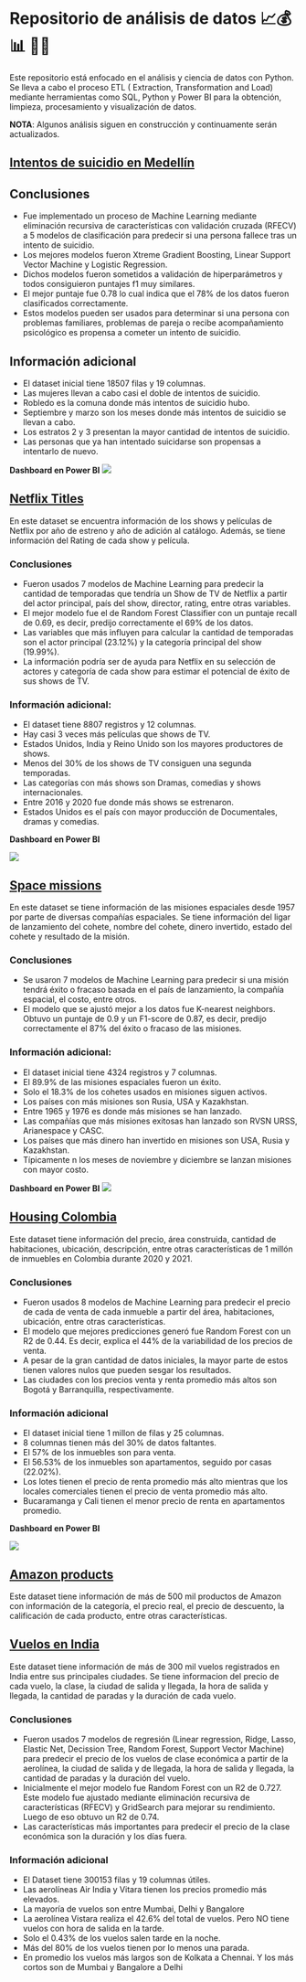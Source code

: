#  **Repositorio de análisis de datos** 📈💰📊 👨‍💻 

Este repositorio está enfocado en el análisis y ciencia de datos con Python. Se lleva a cabo el proceso ETL ( Extraction, Transformation and Load) mediante herramientas como SQL, Python y Power BI para la obtención, limpieza, procesamiento y visualización de datos.

**NOTA**: Algunos análisis siguen en construcción y continuamente serán actualizados.

## [Intentos de suicidio en Medellín](https://github.com/pablocarmona1527/Data_analyst/blob/main/suicidios_colombia/intento_suicidio.csv)
## Conclusiones
* Fue implementado un proceso de Machine Learning mediante eliminación recursiva de características con validación cruzada (RFECV) a 5 modelos de clasificación para predecir si una persona fallece tras un intento de suicidio.
* Los mejores modelos fueron Xtreme Gradient Boosting, Linear Support Vector Machine y Logistic Regression.
* Dichos modelos fueron sometidos a validación de hiperparámetros y todos consiguieron puntajes f1 muy similares.
* El mejor puntaje fue 0.78 lo cual indica que el 78% de los datos fueron clasificados correctamente. 
* Estos modelos pueden ser usados para determinar si una persona con problemas familiares, problemas de pareja o recibe acompañamiento psicológico es propensa a cometer un intento de suicidio.

## Información adicional
* El dataset inicial tiene 18507 filas y 19 columnas.
* Las mujeres llevan a cabo casi el doble de intentos de suicidio.
* Robledo es la comuna donde más intentos de suicidio hubo.
* Septiembre y marzo son los meses donde más intentos de suicidio se llevan a cabo.
* Los estratos 2 y 3 presentan la mayor cantidad de intentos de suicidio.
* Las personas que ya han intentado suicidarse son propensas a intentarlo de nuevo.

**Dashboard en Power BI**
![](https://github.com/pablocarmona1527/Data_analyst/blob/main/suicidios_colombia/dashboard_suicidios.jpg)

## [Netflix Titles](https://github.com/pablocarmona1527/Data_analyst/blob/main/netflix_titles.csv)
En este dataset se encuentra información de los shows y películas de Netflix por año de estreno y año de adición al catálogo. Además, se tiene información del Rating de cada show y película. 
### Conclusiones
* Fueron usados 7 modelos de Machine Learning para predecir la cantidad de temporadas que tendría un Show de TV de Netflix a partir del actor principal, país del show, director, rating, entre otras variables.
* El mejor modelo fue el de Random Forest Classifier con un puntaje recall de 0.69, es decir, predijo correctamente el 69% de los datos.
* Las variables que más influyen para calcular la cantidad de temporadas son el actor principal (23.12%) y la categoría principal del show (19.99%).
* La información podría ser de ayuda para Netflix en su selección de actores y categoría de cada show para estimar el potencial de éxito de sus shows de TV.
### Información adicional:
* El dataset tiene 8807 registros y 12 columnas.
* Hay casi 3 veces más películas que shows de TV.
* Estados Unidos, India y Reino Unido son los mayores productores de shows.
* Menos del 30% de los shows de TV consiguen una segunda temporadas.
* Las categorías con más shows son Dramas, comedias y shows internacionales.
* Entre 2016 y 2020 fue donde más shows se estrenaron.
* Estados Unidos es el país con mayor producción de Documentales, dramas y comedias.

**Dashboard en Power BI**

![](https://github.com/pablocarmona1527/Data_analyst/blob/main/netflix_titles/netflix.png)

## [Space missions](https://github.com/pablocarmona1527/Data_analyst/blob/main/mission_launches.csv)
En este dataset se tiene información de las misiones espaciales desde 1957 por parte de diversas compañías espaciales. Se tiene información del ligar de lanzamiento del cohete, nombre del cohete, dinero invertido, estado del cohete y resultado de la misión.
### Conclusiones
* Se usaron 7 modelos de Machine Learning para predecir si una misión tendrá éxito o fracaso basada en el país de lanzamiento, la compañía espacial, el costo, entre otros.
* El modelo que se ajustó mejor a los datos fue K-nearest neighbors. Obtuvo un puntaje de 0.9 y un F1-score de 0.87, es decir, predijo correctamente el 87% del éxito o fracaso de las misiones.
### Información adicional:
* El dataset inicial tiene 4324 registros y 7 columnas.
* El 89.9% de las misiones espaciales fueron un éxito.
* Solo el 18.3% de los cohetes usados en misiones siguen activos.
* Los países con más misiones son Rusia, USA y Kazakhstan.
* Entre 1965 y 1976 es donde más misiones se han lanzado.
* Las compañías que más misiones exitosas han lanzado son RVSN URSS, Arianespace y CASC.
* Los países que más dinero han invertido en misiones son USA, Rusia y Kazakhstan.
* Típicamente n los meses de noviembre y diciembre se lanzan misiones con mayor costo.

**Dashboard en Power BI**
![](https://github.com/pablocarmona1527/Data_analyst/blob/main/space_missions/space_dashboard.png)

## [Housing Colombia](https://www.kaggle.com/datasets/julianusugaortiz/colombia-housing-properties-price)
Este dataset tiene información del precio, área construida, cantidad de habitaciones, ubicación, descripción, entre otras características de 1 millón de inmuebles en Colombia durante 2020 y 2021.

### Conclusiones
* Fueron usados 8 modelos de Machine Learning para predecir el precio de cada de venta de cada inmueble a partir del área, habitaciones, ubicación, entre otras características.
* El modelo que mejores predicciones generó fue Random Forest con un R2 de 0.44. Es decir, explica el 44% de la variabilidad de los precios de venta.
* A pesar de la gran cantidad de datos iniciales, la mayor parte de estos tienen valores nulos que pueden sesgar los resultados.
* Las ciudades con los precios venta y renta promedio más altos son Bogotá y Barranquilla, respectivamente.
### Información adicional
* El dataset inicial tiene 1 millon de filas y 25 columnas.
* 8 columnas tienen más del 30% de datos faltantes.
* El 57% de los inmuebles son para venta.
* El 56.53% de los inmuebles son apartamentos, seguido por casas (22.02%).
* Los lotes tienen el precio de renta promedio más alto mientras que los locales comerciales tienen el precio de venta promedio más alto.
* Bucaramanga y Cali tienen el menor precio de renta en apartamentos promedio.
  
**Dashboard en Power BI**

![](https://github.com/pablocarmona1527/Data_analyst/blob/main/housing_colombia/plantilla_housing.png) 

## [Amazon products](https://www.kaggle.com/datasets/lokeshparab/amazon-products-dataset)
Este dataset  tiene información de más de 500 mil productos de Amazon con información de la categoría, el precio real, el precio de descuento, la calificación de cada producto, entre otras características.


## [Vuelos en India](https://www.kaggle.com/datasets/shubhambathwal/flight-price-prediction/data)
Este dataset tiene información de más de 300 mil vuelos registrados en India entre sus principales ciudades. Se tiene informacion del precio de cada vuelo, la clase, la ciudad de salida y llegada, la hora de salida y llegada, la cantidad de paradas y la duración de cada vuelo.

### Conclusiones
* Fueron usados 7 modelos de regresión (Linear regression, Ridge, Lasso, Elastic Net, Decission Tree, Random Forest, Support Vector Machine) para predecir el precio de los vuelos de clase económica a partir de la aerolínea, la ciudad de salida y de llegada, la hora de salida y llegada, la cantidad de paradas y la duración del vuelo.
* Inicialmente el mejor modelo fue Random Forest con un R2 de 0.727. Este modelo fue ajustado mediante eliminación recursiva de características (RFECV) y GridSearch para mejorar su rendimiento. Luego de eso obtuvo un R2 de 0.74.
* Las características más importantes para predecir el precio de la clase económica son la duración y los días fuera.
### Información adicional
* El Dataset tiene 300153 filas y 19 columnas útiles.
* Las aerolíneas Air India y Vitara tienen los precios promedio más elevados.
* La mayoría de vuelos son entre Mumbai, Delhi y Bangalore
* La aerolínea Vistara realiza el 42.6% del total de vuelos. Pero NO tiene vuelos con hora de salida en la tarde.
* Solo el 0.43% de los vuelos salen tarde en la noche.
* Más del 80% de los vuelos tienen por lo menos una parada.
* En promedio los vuelos más largos son de Kolkata a Chennai. Y los más cortos son de Mumbai y Bangalore a Delhi


